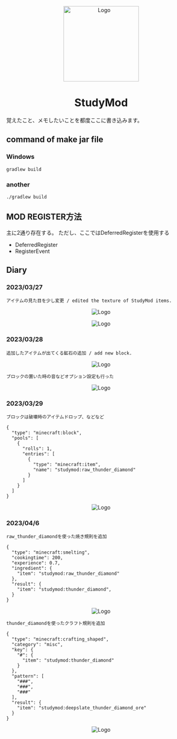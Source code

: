 <p align="center"><img src="https://raw.githubusercontent.com/Himabitoo/forge-mod-study/main/src/main/resources/assets/studymod/textures/item/raw_thunder_diamond_ICON.png" alt="Logo" width="200"></p>
<h1 align="center">StudyMod</h1>
<p>覚えたこと、メモしたいことを都度ここに書き込みます。</p>

## command of make jar file
### Windows
````java:Windows
gradlew build
````
### another
````java:Windows
./gradlew build
````

## MOD REGISTER方法
主に2通り存在する。
ただし、ここではDeferredRegisterを使用する
- DeferredRegister
- RegisterEvent


## Diary

### 2023/03/27
    アイテムの見た目を少し変更 / edited the texture of StudyMod items.
<p align="center"><img src="https://raw.githubusercontent.com/Himabitoo/forge-mod-study/main/diary/img/2023-03-27_img1.png" alt="Logo"></p>
<p align="center"><img src="https://raw.githubusercontent.com/Himabitoo/forge-mod-study/main/diary/img/2023-03-27_img2.png" alt="Logo"></p>

### 2023/03/28
    追加したアイテムが出てくる鉱石の追加 / add new block.
<p align="center"><img src="https://raw.githubusercontent.com/Himabitoo/forge-mod-study/main/diary/img/2023-03-28_img1.png" alt="Logo"></p>
    
    ブロックの置いた時の音などオプション設定も行った

<p align="center"><img src="https://raw.githubusercontent.com/Himabitoo/forge-mod-study/main/diary/img/2023-03-28_img2.png" alt="Logo"></p>

### 2023/03/29
    ブロックは破壊時のアイテムドロップ、などなど
    
````json:json
{
  "type": "minecraft:block",
  "pools": [
    {
      "rolls": 1,
      "entries": [
        {
          "type": "minecraft:item",
          "name": "studymod:raw_thunder_diamond"
        }
      ]
    }
  ]
}
````
    
<p align="center"><img src="https://raw.githubusercontent.com/Himabitoo/forge-mod-study/main/diary/img/2023-03-29.png" alt="Logo"></p>


### 2023/04/6
    raw_thunder_diamondを使った焼き規則を追加
    
````json:json
{
  "type": "minecraft:smelting",
  "cookingtime": 200,
  "experience": 0.7,
  "ingredient": {
    "item": "studymod:raw_thunder_diamond"
  },
  "result": {
    "item": "studymod:thunder_diamond",
  }
}
````
<p align="center"><img src="https://raw.githubusercontent.com/Himabitoo/forge-mod-study/main/diary/img/2023-04-06_img1.png" alt="Logo"></p>

    thunder_diamondを使ったクラフト規則を追加

````json:json
{
  "type": "minecraft:crafting_shaped",
  "category": "misc",
  "key": {
    "#": {
      "item": "studymod:thunder_diamond"
    }
  },
  "pattern": [
    "###",
    "###",
    "###"
  ],
  "result": {
    "item": "studymod:deepslate_thunder_diamond_ore"
  }
}
````

<p align="center"><img src="https://raw.githubusercontent.com/Himabitoo/forge-mod-study/main/diary/img/2023-04-06_img2.png" alt="Logo"></p>